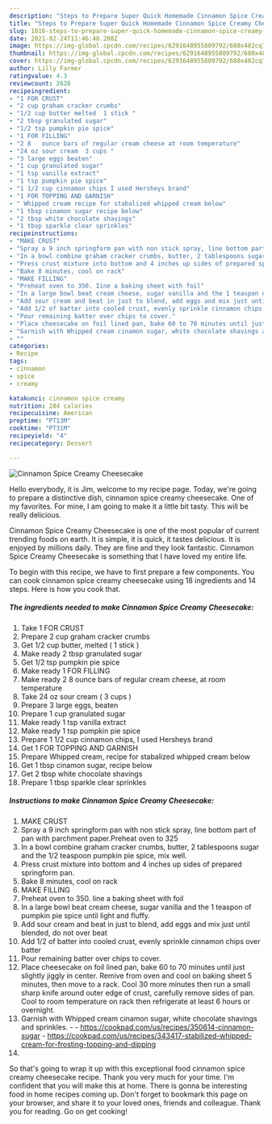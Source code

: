 ```yaml
---
description: "Steps to Prepare Super Quick Homemade Cinnamon Spice Creamy Cheesecake"
title: "Steps to Prepare Super Quick Homemade Cinnamon Spice Creamy Cheesecake"
slug: 1016-steps-to-prepare-super-quick-homemade-cinnamon-spice-creamy-cheesecake
date: 2021-02-24T11:46:48.208Z
image: https://img-global.cpcdn.com/recipes/6291648955809792/680x482cq70/cinnamon-spice-creamy-cheesecake-recipe-main-photo.jpg
thumbnail: https://img-global.cpcdn.com/recipes/6291648955809792/680x482cq70/cinnamon-spice-creamy-cheesecake-recipe-main-photo.jpg
cover: https://img-global.cpcdn.com/recipes/6291648955809792/680x482cq70/cinnamon-spice-creamy-cheesecake-recipe-main-photo.jpg
author: Lilly Farmer
ratingvalue: 4.3
reviewcount: 2628
recipeingredient:
- "1 FOR CRUST"
- "2 cup graham cracker crumbs"
- "1/2 cup butter melted  1 stick "
- "2 tbsp granulated sugar"
- "1/2 tsp pumpkin pie spice"
- "1 FOR FILLING"
- "2 8   ounce bars of regular cream cheese at room temperature"
- "24 oz sour cream  3 cups "
- "3 large eggs beaten"
- "1 cup granulated sugar"
- "1 tsp vanilla extract"
- "1 tsp pumpkin pie spice"
- "1 1/2 cup cinnamon chips I used Hersheys brand"
- "1 FOR TOPPING AND GARNISH"
- " Whipped cream recipe for stabalized whipped cream below"
- "1 tbsp cinamon sugar recipe below"
- "2 tbsp white chocolate shavings"
- "1 tbsp sparkle clear sprinkles"
recipeinstructions:
- "MAKE CRUST"
- "Spray a 9 inch springform pan with non stick spray, line bottom part of pan with parchment paper.Preheat oven to 325"
- "In a bowl combine graham cracker crumbs, butter, 2 tablespoons sugar and the 1/2 teaspoon pumpkin pie spice, mix well."
- "Press crust mixture into bottom and 4 inches up sides of prepared springform pan."
- "Bake 8 minutes, cool on rack"
- "MAKE FILLING"
- "Preheat oven to 350. Iine a baking sheet with foil"
- "In a large bowl beat cream cheese, sugar vanilla and the 1 teaspon of pumpkin pie spice until light and fluffy."
- "Add sour cream and beat in just to blend, add eggs and mix just until blended, do not over beat"
- "Add 1/2 of batter into cooled crust, evenly sprinkle cinnamon chips over batter"
- "Pour remaining batter over chips to cover."
- "Place cheesecake on foil lined pan, bake 60 to 70 minutes until just slightly jiggly in center. Remive from oven and cool on baking sheet 5 minutes, then move to a rack. Cool 30 more minutes then run a small sharp knife around outer edge of crust, carefully remove sides of pan. Cool to room temperature on rack then refrigerate at least 6 hours or overnight."
- "Garnish with Whipped cream cinamon sugar, white chocolate shavings and sprinkles.  https://cookpad.com/us/recipes/350614-cinnamon-sugar https://cookpad.com/us/recipes/343417-stabilized-whipped-cream-for-frosting-topping-and-dipping"
- ""
categories:
- Recipe
tags:
- cinnamon
- spice
- creamy

katakunci: cinnamon spice creamy 
nutrition: 284 calories
recipecuisine: American
preptime: "PT13M"
cooktime: "PT31M"
recipeyield: "4"
recipecategory: Dessert

---
```



![Cinnamon Spice Creamy Cheesecake](https://img-global.cpcdn.com/recipes/6291648955809792/680x482cq70/cinnamon-spice-creamy-cheesecake-recipe-main-photo.jpg)

Hello everybody, it is Jim, welcome to my recipe page. Today, we're going to prepare a distinctive dish, cinnamon spice creamy cheesecake. One of my favorites. For mine, I am going to make it a little bit tasty. This will be really delicious.

Cinnamon Spice Creamy Cheesecake is one of the most popular of current trending foods on earth. It is simple, it is quick, it tastes delicious. It is enjoyed by millions daily. They are fine and they look fantastic. Cinnamon Spice Creamy Cheesecake is something that I have loved my entire life.




To begin with this recipe, we have to first prepare a few components. You can cook cinnamon spice creamy cheesecake using 18 ingredients and 14 steps. Here is how you cook that.

<!--inarticleads1-->

##### The ingredients needed to make Cinnamon Spice Creamy Cheesecake:

1. Take 1 FOR CRUST
1. Prepare 2 cup graham cracker crumbs
1. Get 1/2 cup butter, melted ( 1 stick )
1. Make ready 2 tbsp granulated sugar
1. Get 1/2 tsp pumpkin pie spice
1. Make ready 1 FOR FILLING
1. Make ready 2 8   ounce bars of regular cream cheese, at room temperature
1. Take 24 oz sour cream ( 3 cups )
1. Prepare 3 large eggs, beaten
1. Prepare 1 cup granulated sugar
1. Make ready 1 tsp vanilla extract
1. Make ready 1 tsp pumpkin pie spice
1. Prepare 1 1/2 cup cinnamon chips, I used Hersheys brand
1. Get 1 FOR TOPPING AND GARNISH
1. Prepare  Whipped cream, recipe for stabalized whipped cream below
1. Get 1 tbsp cinamon sugar, recipe below
1. Get 2 tbsp white chocolate shavings
1. Prepare 1 tbsp sparkle clear sprinkles




<!--inarticleads2-->

##### Instructions to make Cinnamon Spice Creamy Cheesecake:

1. MAKE CRUST
1. Spray a 9 inch springform pan with non stick spray, line bottom part of pan with parchment paper.Preheat oven to 325
1. In a bowl combine graham cracker crumbs, butter, 2 tablespoons sugar and the 1/2 teaspoon pumpkin pie spice, mix well.
1. Press crust mixture into bottom and 4 inches up sides of prepared springform pan.
1. Bake 8 minutes, cool on rack
1. MAKE FILLING
1. Preheat oven to 350. Iine a baking sheet with foil
1. In a large bowl beat cream cheese, sugar vanilla and the 1 teaspon of pumpkin pie spice until light and fluffy.
1. Add sour cream and beat in just to blend, add eggs and mix just until blended, do not over beat
1. Add 1/2 of batter into cooled crust, evenly sprinkle cinnamon chips over batter
1. Pour remaining batter over chips to cover.
1. Place cheesecake on foil lined pan, bake 60 to 70 minutes until just slightly jiggly in center. Remive from oven and cool on baking sheet 5 minutes, then move to a rack. Cool 30 more minutes then run a small sharp knife around outer edge of crust, carefully remove sides of pan. Cool to room temperature on rack then refrigerate at least 6 hours or overnight.
1. Garnish with Whipped cream cinamon sugar, white chocolate shavings and sprinkles. -  - https://cookpad.com/us/recipes/350614-cinnamon-sugar - https://cookpad.com/us/recipes/343417-stabilized-whipped-cream-for-frosting-topping-and-dipping
1. 




So that's going to wrap it up with this exceptional food cinnamon spice creamy cheesecake recipe. Thank you very much for your time. I'm confident that you will make this at home. There is gonna be interesting food in home recipes coming up. Don't forget to bookmark this page on your browser, and share it to your loved ones, friends and colleague. Thank you for reading. Go on get cooking!
